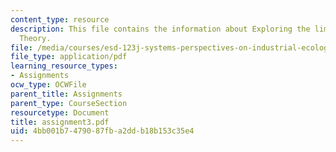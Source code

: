 ```yaml
---
content_type: resource
description: This file contains the information about Exploring the limits of Sustainability
  Theory.
file: /media/courses/esd-123j-systems-perspectives-on-industrial-ecology-spring-2006/4bb001b7479087fba2ddb18b153c35e4_assignment3.pdf
file_type: application/pdf
learning_resource_types:
- Assignments
ocw_type: OCWFile
parent_title: Assignments
parent_type: CourseSection
resourcetype: Document
title: assignment3.pdf
uid: 4bb001b7-4790-87fb-a2dd-b18b153c35e4
---
```

